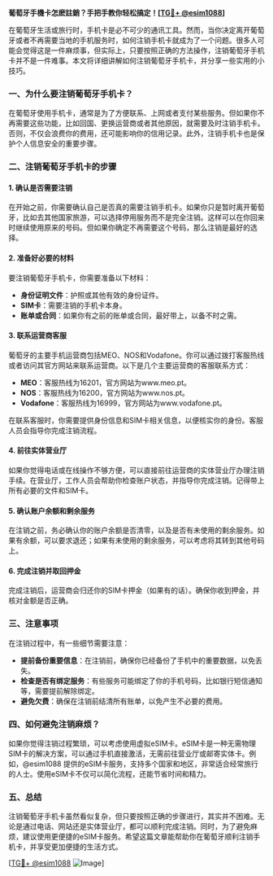 **葡萄牙手機卡怎麽註銷？手把手教你轻松搞定！[[TG💪+ @esim1088](https://t.me/s/esim1088)]**

在葡萄牙生活或旅行时，手机卡是必不可少的通讯工具。然而，当你决定离开葡萄牙或者不再需要当地的手机服务时，如何注销手机卡就成为了一个问题。很多人可能会觉得这是一件麻烦事，但实际上，只要按照正确的方法操作，注销葡萄牙手机卡并不是一件难事。本文将详细讲解如何注销葡萄牙手机卡，并分享一些实用的小技巧。

### **一、为什么要注销葡萄牙手机卡？**

在葡萄牙使用手机卡，通常是为了方便联系、上网或者支付某些服务。但如果你不再需要这些功能，比如回国、更换运营商或者其他原因，就需要及时注销手机卡。否则，不仅会浪费你的费用，还可能影响你的信用记录。此外，注销手机卡也是保护个人信息安全的重要步骤。

### **二、注销葡萄牙手机卡的步骤**

#### **1. 确认是否需要注销**

在开始之前，你需要确认自己是否真的需要注销手机卡。如果你只是暂时离开葡萄牙，比如去其他国家旅游，可以选择停用服务而不是完全注销。这样可以在你回来时继续使用原来的号码。但如果你确定不再需要这个号码，那么注销是最好的选择。

#### **2. 准备好必要的材料**

要注销葡萄牙手机卡，你需要准备以下材料：

- **身份证明文件**：护照或其他有效的身份证件。
- **SIM卡**：需要注销的手机卡本身。
- **账单或合同**：如果你有之前的账单或合同，最好带上，以备不时之需。

#### **3. 联系运营商客服**

葡萄牙的主要手机运营商包括MEO、NOS和Vodafone。你可以通过拨打客服热线或者访问其官方网站来联系运营商。以下是几个主要运营商的客服联系方式：

- **MEO**：客服热线为16201，官方网站为www.meo.pt。
- **NOS**：客服热线为16200，官方网站为www.nos.pt。
- **Vodafone**：客服热线为16999，官方网站为www.vodafone.pt。

在联系客服时，你需要提供身份信息和SIM卡相关信息，以便核实你的身份。客服人员会指导你完成注销流程。

#### **4. 前往实体营业厅**

如果你觉得电话或在线操作不够方便，可以直接前往运营商的实体营业厅办理注销手续。在营业厅，工作人员会帮助你检查账户状态，并指导你完成注销。记得带上所有必要的文件和SIM卡。

#### **5. 确认账户余额和剩余服务**

在注销之前，务必确认你的账户余额是否清零，以及是否有未使用的剩余服务。如果有余额，可以要求退还；如果有未使用的剩余服务，可以考虑将其转到其他号码上。

#### **6. 完成注销并取回押金**

完成注销后，运营商会归还你的SIM卡押金（如果有的话）。确保你收到押金，并核对金额是否正确。

### **三、注意事项**

在注销过程中，有一些细节需要注意：

- **提前备份重要信息**：在注销前，确保你已经备份了手机中的重要数据，以免丢失。
- **检查是否有绑定服务**：有些服务可能绑定了你的手机号码，比如银行短信通知等，需要提前解除绑定。
- **避免欠费**：确保在注销前结清所有账单，以免产生不必要的费用。

### **四、如何避免注销麻烦？**

如果你觉得注销过程繁琐，可以考虑使用虚拟eSIM卡。eSIM卡是一种无需物理SIM卡的解决方案，可以通过手机直接激活，无需前往营业厅或邮寄实体卡。例如，@esim1088 提供的eSIM卡服务，支持多个国家和地区，非常适合经常旅行的人士。使用eSIM卡不仅可以简化流程，还能节省时间和精力。

### **五、总结**

注销葡萄牙手机卡虽然看似复杂，但只要按照正确的步骤进行，其实并不困难。无论是通过电话、网站还是实体营业厅，都可以顺利完成注销。同时，为了避免麻烦，建议使用更便捷的eSIM卡服务。希望这篇文章能帮助你在葡萄牙顺利注销手机卡，并享受更加便捷的生活方式。

[[TG💪+ @esim1088](https://t.me/s/esim1088) ![Image](https://i.postimg.cc/4NQfJmqS/Snipaste-2025-05-13-00-14-12.png)]